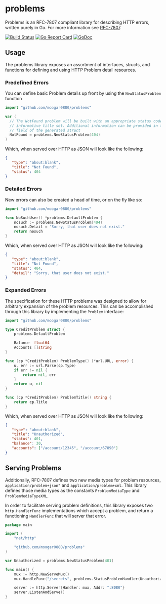 # problems
Problems is an RFC-7807 compliant library for describing HTTP errors, written
purely in Go. For more information see [RFC-7807](https://tools.ietf.org/html/rfc7807).

[![Build Status](https://travis-ci.org/moogar0880/problems.svg?branch=master)](https://travis-ci.org/moogar0880/problems)
[![Go Report Card](https://goreportcard.com/badge/github.com/moogar0880/problems)](https://goreportcard.com/report/github.com/moogar0880/problems)
[![GoDoc](https://godoc.org/github.com/moogar0880/problems?status.svg)](https://godoc.org/github.com/moogar0880/problems)

## Usage
The problems library exposes an assortment of interfaces, structs, and functions
for defining and using HTTP Problem detail resources.

### Predefined Errors
You can define basic Problem details up front by using the `NewStatusProblem`
function

```go
import "github.com/moogar0880/problems"

var (
  // The NotFound problem will be built with an appropriate status code and
  // informative title set. Additional information can be provided in the Detail
  // field of the generated struct
  NotFound = problems.NewStatusProblem(404)
)
```

Which, when served over HTTP as JSON will look like the following:

```json
{
   "type": "about:blank",
   "title": "Not Found",
   "status": 404
}
```

### Detailed Errors
New errors can also be created a head of time, or on the fly like so:

```go
import "github.com/moogar0880/problems"

func NoSuchUser() *problems.DefaultProblem {
	nosuch := problems.NewStatusProblem(404)
	nosuch.Detail = "Sorry, that user does not exist."
	return nosuch
}
```

Which, when served over HTTP as JSON will look like the following:

```json
{
   "type": "about:blank",
   "title": "Not Found",
   "status": 404,
   "detail": "Sorry, that user does not exist."
}
```

### Expanded Errors
The specification for these HTTP problems was designed to allow for arbitrary
expansion of the problem resources. This can be accomplished through this
library by implementing the `Problem` interface:

```go
import "github.com/moogar0880/problems"

type CreditProblem struct {
	problems.DefaultProblem

    Balance  float64
    Accounts []string
}

func (cp *CreditProblem) ProblemType() (*url.URL, error) {
	u, err := url.Parse(cp.Type)
	if err != nil {
		return nil, err
	}
	return u, nil
}

func (cp *CreditProblem) ProblemTitle() string {
	return cp.Title
}
```

Which, when served over HTTP as JSON will look like the following:

```json
{
   "type": "about:blank",
   "title": "Unauthorized",
   "status": 401,
   "balance": 30,
   "accounts": ["/account/12345", "/account/67890"]
}
```

## Serving Problems
Additionally, RFC-7807 defines two new media types for problem resources,
`application/problem+json"` and `application/problem+xml`. This library defines
those media types as the constants `ProblemMediaType` and
`ProblemMediaTypeXML`.

In order to facilitate serving problem definitions, this library exposes two
`http.HandlerFunc` implementations which accept a problem, and return a
functioning `HandlerFunc` that will server that error.

```go
package main

import (
	"net/http"

    "github.com/moogar0880/problems"
)

var Unauthorized = problems.NewStatusProblem(401)

func main() {
	mux := http.NewServeMux()
	mux.HandleFunc("/secrets", problems.StatusProblemHandler(Unauthorized))

	server := http.Server{Handler: mux, Addr: ":8080"}
	server.ListenAndServe()
}
```
